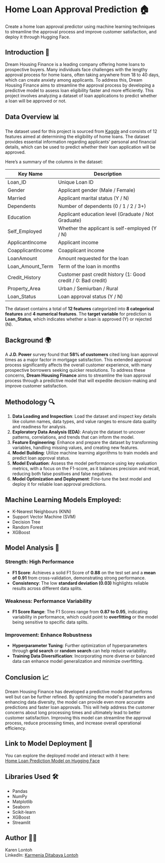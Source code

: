 # **Home Loan Approval Prediction 🏠**

Create a home loan approval predictor using machine learning techniques to streamline the approval process and improve customer satisfaction, and deploy it through Hugging Face.

## **Introduction 🏡**

Dream Housing Finance is a leading company offering home loans to prospective buyers. Many individuals face challenges with the lengthy approval process for home loans, often taking anywhere from 18 to 40 days, which can create anxiety among applicants. To address this, Dream Housing Finance aims to streamline the approval process by developing a predictive model to assess loan eligibility faster and more efficiently. This project involves analyzing a dataset of loan applications to predict whether a loan will be approved or not.

## **Data Overview 📊**

The dataset used for this project is sourced from [Kaggle](https://www.kaggle.com/datasets/vikasukani/loan-eligible-dataset) and consists of 12 features aimed at determining the eligibility of home loans. The dataset provides essential information regarding applicants' personal and financial details, which can be used to predict whether their loan application will be approved.

Here’s a summary of the columns in the dataset:

| **Key Name**          | **Description**                                                                |
|-----------------------|--------------------------------------------------------------------------------|
| Loan_ID               | Unique Loan ID                                                                 |
| Gender                | Applicant gender (Male / Female)                                               |
| Married               | Applicant marital status (Y / N)                                               |
| Dependents            | Number of dependents (0 / 1 / 2 / 3+)                                          |
| Education             | Applicant education level (Graduate / Not Graduate)                            |
| Self_Employed         | Whether the applicant is self-employed (Y / N)                                 |
| ApplicantIncome       | Applicant income                                                               |
| CoapplicantIncome     | Coapplicant income                                                             |
| LoanAmount            | Amount requested for the loan                                                  |
| Loan_Amount_Term      | Term of the loan in months                                                     |
| Credit_History        | Customer past credit history (1: Good credit / 0: Bad credit)                  |
| Property_Area         | Urban / Semiurban / Rural                                                      |
| Loan_Status           | Loan approval status (Y / N)                                                  |

The dataset contains a total of **12 features** categorized into **8 categorical features** and **4 numerical features**. The **target variable** for prediction is **Loan_Status**, which indicates whether a loan is approved (Y) or rejected (N).

## **Background 🌍**

A **J.D. Power** survey found that **58% of customers** cited long loan approval times as a major factor in mortgage satisfaction. This extended approval process significantly affects the overall customer experience, with many prospective borrowers seeking quicker resolutions. To address these concerns, **Dream Housing Finance** aims to streamline the loan approval process through a predictive model that will expedite decision-making and improve customer satisfaction.

## **Methodology 🔍**

1. **Data Loading and Inspection**: Load the dataset and inspect key details like column names, data types, and value ranges to ensure data quality and readiness for analysis.
2. **Exploratory Data Analysis (EDA)**: Analyze the dataset to uncover patterns, correlations, and trends that can inform the model.
3. **Feature Engineering**: Enhance and prepare the dataset by transforming variables, handling missing values, and creating new features.
4. **Model Building**: Utilize machine learning algorithms to train models and predict loan approval status.
5. **Model Evaluation**: Assess the model performance using key evaluation metrics, with a focus on the F1-score, as it balances precision and recall, reducing both false positives and false negatives.
6. **Model Optimization and Deployment**: Fine-tune the best model and deploy it for reliable loan approval predictions.

## **Machine Learning Models Employed:**

- K-Nearest Neighbours (KNN)
- Support Vector Machine (SVM)
- Decision Tree
- Random Forest
- XGBoost

## **Model Analysis 🧮**

### Strength: High Performance
- **F1 Score**: Achieves a solid F1 Score of **0.88** on the test set and a **mean of 0.91** from cross-validation, demonstrating strong performance.
- **Consistency**: The low **standard deviation (0.03)** highlights reliable results across different data splits.

### Weakness: Performance Variability
- **F1 Score Range**: The F1 Scores range from **0.87 to 0.95**, indicating variability in performance, which could point to **overfitting** or the model being sensitive to specific data splits.

### Improvement: Enhance Robustness
- **Hyperparameter Tuning**: Further optimization of hyperparameters through **grid search** or **random search** can help reduce variability.
- **Training Data Diversification**: Incorporating more diverse or balanced data can enhance model generalization and minimize overfitting.

## **Conclusion 📈**

Dream Housing Finance has developed a predictive model that performs well but can be further refined. By optimizing the model's parameters and enhancing data diversity, the model can provide even more accurate predictions and faster loan approvals. This will help address the customer concerns about long processing times and ultimately lead to better customer satisfaction. Improving this model can streamline the approval process, reduce processing times, and increase overall operational efficiency.

## **Link to Model Deployment 🚀**

You can explore the deployed model and interact with it here:  
[Home Loan Prediction Model on Hugging Face](https://huggingface.co/spaces/karenlontoh/home-loan-prediction)

## **Libraries Used 🛠️**

- Pandas
- NumPy
- Matplotlib
- Seaborn
- Scikit-learn
- XGBoost
- Streamlit

## **Author 👩‍💻**

Karen Lontoh  
LinkedIn: [Karmenia Ditabaya Lontoh](https://www.linkedin.com/in/karmenia-lontoh)

